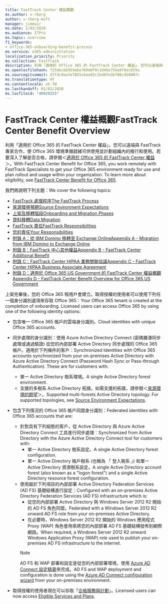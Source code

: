 ```yaml
---
title: FastTrack Center 權益概觀
ms.author: v-rberg
author: v-rberg-msft
manager: jimmuir
ms.date: 1/03/2020
ms.audience: ITPro
ms.topic: overview
f1_keywords:
- office-365-onboarding-benefit-process
ms.service: o365-administration
localization_priority: Priority
ms.collection: FastTrack
description: 利用「適用於 Office 365 的 FastTrack Center 權益」，您可以遠端與 FastTrack 專家合作，使 Office 365 環境準備就緒可供使用並計劃組織內的推行和使用。若要深入了解是否合格，請參閱＜適用於 Office 365 的 FastTrack Center 權益＞。
ms.openlocfilehash: f25decbb959a6e760e0f9c1d4be754a9f0ac029a
ms.sourcegitcommit: d7f4c9eafe7855c6ae02c2bd0fe3b700c458007c
ms.translationtype: HT
ms.contentlocale: zh-TW
ms.lasthandoff: 01/02/2020
ms.locfileid: "40929255"
---
```

# <a name="fasttrack-center-benefit-overview"></a><span data-ttu-id="16daf-104">FastTrack Center 權益概觀</span><span class="sxs-lookup"><span data-stu-id="16daf-104">FastTrack Center Benefit Overview</span></span>

<span data-ttu-id="16daf-p102">利用「適用於 Office 365 的 FastTrack Center 權益」，您可以遠端與 FastTrack 專家合作，使 Office 365 環境準備就緒可供使用並計劃組織內的推行和使用。若要深入了解是否合格，請參閱＜[適用於 Office 365 的 FastTrack Center 權益](O365-fasttrack-benefit-for-office-365.md)＞。</span><span class="sxs-lookup"><span data-stu-id="16daf-p102">With FastTrack Center Benefit for Office 365, you work remotely with FastTrack Specialists to get your Office 365 environment ready for use and plan rollout and usage within your organization. To learn more about eligibility, see [FastTrack Center Benefit for Office 365](O365-fasttrack-benefit-for-office-365.md).</span></span>
  
<span data-ttu-id="16daf-107">我們將說明下列主題：</span><span class="sxs-lookup"><span data-stu-id="16daf-107">We cover the following topics:</span></span>
- [<span data-ttu-id="16daf-108">FastTrack 處理程序</span><span class="sxs-lookup"><span data-stu-id="16daf-108">The FastTrack Process</span></span>](O365-fasttrack-process.md) 
- [<span data-ttu-id="16daf-109">來源環境預期</span><span class="sxs-lookup"><span data-stu-id="16daf-109">Source Environment Expectations</span></span>](O365-source-environment-expectations.md)
- [<span data-ttu-id="16daf-110">上架及移轉階段</span><span class="sxs-lookup"><span data-stu-id="16daf-110">Onboarding and Migration Phases</span></span>](O365-onboarding-and-migration.md)
- [<span data-ttu-id="16daf-111">資料移轉</span><span class="sxs-lookup"><span data-stu-id="16daf-111">Data Migration</span></span>](O365-data-migration.md)
- [<span data-ttu-id="16daf-112">FastTrack 責任</span><span class="sxs-lookup"><span data-stu-id="16daf-112">FastTrack Responsibilities</span></span>](O365-fasttrack-responsibilities.md)
- [<span data-ttu-id="16daf-113">您的責任</span><span class="sxs-lookup"><span data-stu-id="16daf-113">Your Responsibilities</span></span>](O365-your-responsibilities.md) 
- [<span data-ttu-id="16daf-114">附錄 A：從 IBM Domino 移轉至 Exchange Online</span><span class="sxs-lookup"><span data-stu-id="16daf-114">Appendix A - Migration from IBM Domino to Exchange Online</span></span>](O365-from-ibm-domino-to-exchange-online.md)
- [<span data-ttu-id="16daf-115">附錄 B：FastTrack 中心其他權益</span><span class="sxs-lookup"><span data-stu-id="16daf-115">Appendix B - FastTrack Center Additional Benefit</span></span>](O365-fasttrack-additional-benefits.md)
- [<span data-ttu-id="16daf-116">附錄 C：FastTrack Center HIPAA 業務關聯協議</span><span class="sxs-lookup"><span data-stu-id="16daf-116">Appendix C - FastTrack Center HIPAA Business Associate Agreement</span></span>](O365-hipaa-business-associate-agreement.md)
- [<span data-ttu-id="16daf-117">附錄 D：適用於 Office 365 US Government 的 FastTrack Center 權益概觀</span><span class="sxs-lookup"><span data-stu-id="16daf-117">Appendix D - FastTrack Center Benefit Overview for Office 365 US Government</span></span>](US-Gov-appendix-overview.md)
    
<span data-ttu-id="16daf-p103">上架完畢後，您的 Office 365 租用戶會建立。取得授權的使用者可以使用下列任一個身分識別選項來存取 Office 365：</span><span class="sxs-lookup"><span data-stu-id="16daf-p103">Your Office 365 tenant is created at the completion of onboarding. Licensed users can access Office 365 by using one of the following identity options:</span></span>
- <span data-ttu-id="16daf-120">包含唯一 Office 365 帳戶的雲端身分識別。</span><span class="sxs-lookup"><span data-stu-id="16daf-120">Cloud identities with unique Office 365 accounts.</span></span>
- <span data-ttu-id="16daf-p104">同步處理的身分識別：使用 Azure Active Directory Connect (密碼雜湊同步處理或通過驗證) 從您的內部部署 Active Directory 同步處理的 Office 365 帳戶。適用於下列條件的客戶：</span><span class="sxs-lookup"><span data-stu-id="16daf-p104">Synchronized Identities with Office 365 accounts synchronized from your on-premises Active Directory with Azure Active Directory Connect (Password Hash Sync or Pass-through Authentication). These are for customers with:</span></span>
  - <span data-ttu-id="16daf-123">單一 Active Directory 樹系環境。</span><span class="sxs-lookup"><span data-stu-id="16daf-123">A single Active Directory forest environment.</span></span>
  - <span data-ttu-id="16daf-p105">支援的多樹系 Active Directory 拓撲。如需支援的拓撲，請參閱＜[來源環境的期望](O365-source-environment-expectations.md)＞。</span><span class="sxs-lookup"><span data-stu-id="16daf-p105">Supported multi-forests Active Directory topology. For supported topologies, see [Source Environment Expectations](O365-source-environment-expectations.md).</span></span>
- <span data-ttu-id="16daf-126">包含下列情況的 Office 365 帳戶同盟身分識別：</span><span class="sxs-lookup"><span data-stu-id="16daf-126">Federated identities with Office 365 accounts that are:</span></span>
  - <span data-ttu-id="16daf-127">針對具有下列組態的客戶，從 Active Directory 與 Azure Active Directory Connect 工具進行同步處理︰</span><span class="sxs-lookup"><span data-stu-id="16daf-127">Synchronized from Active Directory with the Azure Active Directory Connect tool for customers with:</span></span>
      - <span data-ttu-id="16daf-128">單一 Active Directory 樹系設定。</span><span class="sxs-lookup"><span data-stu-id="16daf-128">A single Active Directory forest configuration.</span></span>
      - <span data-ttu-id="16daf-129">單一 Active Directory 帳戶樹系 (也稱為 「 登入樹系 」) 和單一 Active Directory 資源樹系設定。</span><span class="sxs-lookup"><span data-stu-id="16daf-129">A single Active Directory account forest (also known as a "logon forest") and a single Active Directory resource forest configuration.</span></span>
  - <span data-ttu-id="16daf-130">使用屬於下列項目的內部部署 Active Directory Federation Services (AD FS) 基礎結構進行設定：</span><span class="sxs-lookup"><span data-stu-id="16daf-130">Configured with an on-premises Active Directory Federation Services (AD FS) infrastructure which is:</span></span>
      - <span data-ttu-id="16daf-131">從您的內部部署 Active Directory 與 Windows Server 2012 R2 開始的 AD FS 角色同盟。</span><span class="sxs-lookup"><span data-stu-id="16daf-131">Federated with a Windows Server 2012 R2 onward AD FS role from your on-premises Active Directory.</span></span>
      - <span data-ttu-id="16daf-132">在必要時，Windows Server 2012 R2 開始的 Windows 應用程式 Proxy (WAP) 角色會用來將您的內部部署 AD FS 基礎結構發佈到網際網路。</span><span class="sxs-lookup"><span data-stu-id="16daf-132">When required, a Windows Server 2012 R2 onward Windows Application Proxy (WAP) role used to publish your on-premises AD FS infrastructure to the internet.</span></span>
    > [!NOTE]
    > <span data-ttu-id="16daf-133">AD FS 和 WAP 部署和設定是從您的內部部署環境，使用 [Azure AD Connect 設定精靈](https://go.microsoft.com/fwlink/?linkid=844794)來完成。</span><span class="sxs-lookup"><span data-stu-id="16daf-133">AD FS and WAP deployment and configuration is done using the [Azure AD Connect configuration wizard](https://go.microsoft.com/fwlink/?linkid=844794) from your on-premises environment.</span></span> 
  
- <span data-ttu-id="16daf-134">取得授權的使用者現在可以存取「[合格服務與計劃](M365-eligible-services-and-plans.md)」。</span><span class="sxs-lookup"><span data-stu-id="16daf-134">Licensed users can now access [Eligible Services and Plans](M365-eligible-services-and-plans.md).</span></span>
    

 
